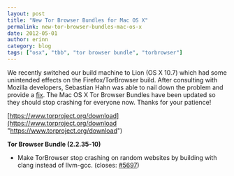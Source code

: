 ```yaml
---
layout: post
title: "New Tor Browser Bundles for Mac OS X"
permalink: new-tor-browser-bundles-mac-os-x
date: 2012-05-01
author: erinn
category: blog
tags: ["osx", "tbb", "tor browser bundle", "torbrowser"]
---
```


We recently switched our build machine to Lion (OS X 10.7) which had some unintended effects on the Firefox/TorBrowser build. After consulting with Mozilla developers, Sebastian Hahn was able to nail down the problem and provide a [fix](https://gitweb.torproject.org/torbrowser.git/commitdiff/1b56e945bbd5a772f895dd9d3a818f2e606a430d). The Mac OS X Tor Browser Bundles have been updated so they should stop crashing for everyone now. Thanks for your patience!

[https://www.torproject.org/download](https://www.torproject.org/download "https://www.torproject.org/download")

**Tor Browser Bundle (2.2.35-10)**

- Make TorBrowser stop crashing on random websites by building with clang instead of llvm-gcc. (closes: [#5697](https://trac.torproject.org/projects/tor/ticket/5697))

